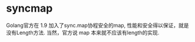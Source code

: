 # syncmap

Golang官方在 1.9 加入了sync.map协程安全的map, 性能和安全得以保证，就是没有Length方法. 当然，官方说 map 本来就不应该有length的实现. 

